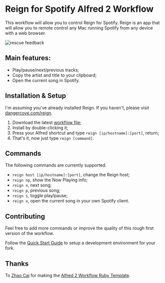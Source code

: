 # Reign for Spotify Alfred 2 Workflow

This workflow will allow you to control Reign for Spotify. Reign is an app that
will allow you to remote control any Mac running Spotify from any device with a
web browser.

![rescue
feedback](https://raw.github.com/DangerCove/reign-alfred2-workflow/master/screenshots/play.png)

## Main features:

* Play/pause/next/previous tracks;
* Copy the artist and title to your clipboard;
* Open the current song in Spotify.

## Installation & Setup

I'm assuming you've already installed Reign. If you haven't, please visit
[dangercove.com/reign](http://dangercove.com/reign).

1. Download the latest [workflow
file](https://raw.github.com/DangerCove/reign-alfred2-workflow/master/Reign%20for%20Spotify.alfredworkflow);
2. Install by double-clicking it;
3. Press your Alfred shortcut and type ```reign [ip/hostname]:[port]```, return;
4. That's it, now just type ```reign [command]```.

## Commands

The following commands are currently supported.

* ```reign host [ip/hostname]:[port]```, change the Reign host;
* ```reign np```, show the Now Playing info;
* ```reign n```, next song;
* ```reign p```, previous song;
* ```reign s```, toggle play/pause;
* ```reign o```, open the current song in your own Spotify client.

## Contributing

Feel free to add more commands or improve the quality of this rough first
version of the workflow.

Follow the [Quick Start Guide](https://github.com/zhaocai/alfred2-ruby-template#quick-start-guide)
to setup a development environment for your fork.

## Thanks

To [Zhao Cai](https://github.com/zhaocai) for making the [Alfred 2 Workflow Ruby Template](https://github.com/zhaocai/alfred2-ruby-template).